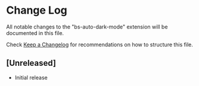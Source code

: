 # Change Log

All notable changes to the "bs-auto-dark-mode" extension will be documented in this file.

Check [Keep a Changelog](http://keepachangelog.com/) for recommendations on how to structure this file.

## [Unreleased]

- Initial release